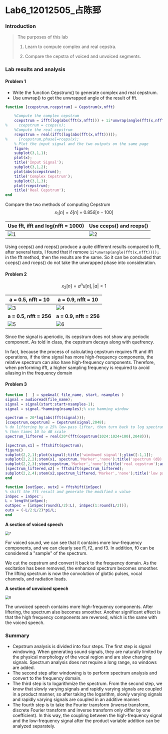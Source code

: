 # Lab6_12012505_占陈郅

### Introduction

> The purposes of this lab
>
> 1. Learn to compute complex and real cepstra.
>
> 2. Compare the cepstra of voiced and unvoiced  segments.



### Lab results and analysis

#### Problem 1

- Write the function Cepstrum() to generate complex and real cepstrum.
- Use unwrap() to get the unwrapped angle of the result of fft.

```matlab
function [ccepstrum,rcepstrum] = Cepstrum(x,nfft)

    %Compute the complex cepstrum
    ccepstrum = ifft(log(abs(fft(x,nfft))) + 1i*unwrap(angle(fft(x,nfft))));
%     ccepstrum = cceps(x);
    %Compute the real cepstrum
    rcepstrum = real(ifft(log(abs(fft(x,nfft)))));
%     [rcepstrum,phase]=rceps(x);
    % Plot the input signal and the two outputs on the same page
    figure;
    subplot(3,1,1);
    plot(x);
    title('Input Signal');
    subplot(3,1,2);
    plot(abs(ccepstrum));
    title('Complex Cepstrum');
    subplot(3,1,3);
    plot(rcepstrum);
    title('Real Cepstrum');
end
```

Compare the two methods of computing Cepstrum
$$
x_1[n] = \delta[n]+0.85\delta[n-100]
$$

| Use fft, ifft and log(nfft = 1000)                      | Use cceps() and rceps()                                 |
| ------------------------------------------------------- | ------------------------------------------------------- |
| ![1](C:\Users\M__zzZ\Documents\MATLAB\EE328\LAB6\1.png) | ![2](C:\Users\M__zzZ\Documents\MATLAB\EE328\LAB6\2.png) |

Using cceps() and rceps() produce a quite different results compared to fft, after several tests, I found that if remove `1i*unwrap(angle(fft(x,nfft))));` in the fft method, then the results are the same. So it can be concluded that cceps() and rceps() do not take the unwrapped phase into consideration.



#### Problem 2

$$
x_2[n] = a^n u[n],|a|<1
$$

| a = 0.5, nfft = 10                                      | a = 0.9, nfft = 10                                      |
| ------------------------------------------------------- | ------------------------------------------------------- |
| ![3](C:\Users\M__zzZ\Documents\MATLAB\EE328\LAB6\3.png) | ![4](C:\Users\M__zzZ\Documents\MATLAB\EE328\LAB6\4.png) |
| **a = 0.5, nfft = 256**                                 | **a = 0.9, nfft = 256**                                 |
| ![5](C:\Users\M__zzZ\Documents\MATLAB\EE328\LAB6\5.png) | ![6](C:\Users\M__zzZ\Documents\MATLAB\EE328\LAB6\6.png) |

Since the signal is aperiodic, its cepstrum does not show any periodic component. As  told in class, the cepstrum decays along with quefrency.

In fact, because the process of calculating cepstrum requires fft and ifft operations, if the time signal has more high-frequency components, the relative spectrum can also have high-frequency components. Therefore, when performing ifft, a higher sampling frequency is required to avoid aliasing in the frequency domain



#### Problem 3

```matlab
function [  ] = speAnal( file_name, start, nsamples )
signal = audioread(file_name);
signal = signal(start:start+nsamples-1);
signal = signal.*hamming(nsamples);% use hamming window 

spectrum = 20*log(abs(fft(signal)));
[ccepstrum,cepstrum] = Cepstrum(signal,2048);
% do liftering by a 25% low-pass lifter, then turn back to log spectrum,
% then times 10 to dB scale
spectrum_liftered = real(20*(fft(cepstrum(1024:1024+100),2048)));

[spectrum,x1] = fftshift(spectrum);
figure()
subplot(2,2,1);plot(signal);title('windowed signal');ylim([-1,1]);
subplot(2,2,2);stem(x1, spectrum,'Marker','none');title('spectrum (dB)');xlim([-pi/2,pi/2]);
subplot(2,2,3);stem(cepstrum,'Marker','none');title('real cepstrum');axis([0,2048,-1,1]);
[spectrum_liftered,x2] = fftshift(spectrum_liftered);
subplot(2,2,4);stem(x2,spectrum_liftered,'Marker','none');title('low pass liftered spectrum (dB)');xlim([-pi/2,pi/2]);
end

function [outSpec, outx] = fftshift(inSpec)
% shift the fft result and generate the modified x value
inSpec = inSpec';
L = length(inSpec);
outSpec = [inSpec(round(L/2):L), inSpec(1:round(L/2))];
outx = (-L/2:L/2)*pi/L;
end
```

**A section of voiced speech**

<img src="C:\Users\M__zzZ\Documents\MATLAB\EE328\LAB6\7.png" alt="7" style="zoom:75%;" />

For voiced sound, we can see that it contains more low-frequency components, and we can clearly see f1, f2, and f3. In addition, f0 can be considered a "sample" of the spectrum.

We cut the cepstrum and convert it back to the frequency domain. As the excitation has been removed, the enhanced spectrum becomes smoother. The lifting spectrum is now the convolution of glottic pulses, vocal channels, and radiation loads.

**A section of unvoiced speech**

<img src="C:\Users\M__zzZ\Documents\MATLAB\EE328\LAB6\8.png" alt="8" style="zoom:75%;" />

The unvoiced speech contains more high-frequency components. After liftering, the  spectrum also becomes smoother. Another significant effect is that the high frequency  components are reversed, which is the same with the voiced speech. 



### Summary

- Cepstrum analysis is divided into four steps. The first step is signal windowing. When generating sound signals, they are naturally limited by the physical morphology of the vocal region and are slow changing signals. Spectrum analysis does not require a long range, so windows are added.
- The second step after windowing is to perform spectrum analysis and convert to the frequency domain.
- The third step is to logarithmize the spectrum. From the second step, we know that slowly varying signals and rapidly varying signals are coupled in a product manner, so after taking the logarithm, slowly varying signals and rapidly varying signals are coupled in an additive manner.
- The fourth step is to take the Fourier transform (inverse transform, discrete Fourier transform and inverse transform only differ by one coefficient). In this way, the coupling between the high-frequency signal and the low-frequency signal after the product variable addition can be analyzed separately.
